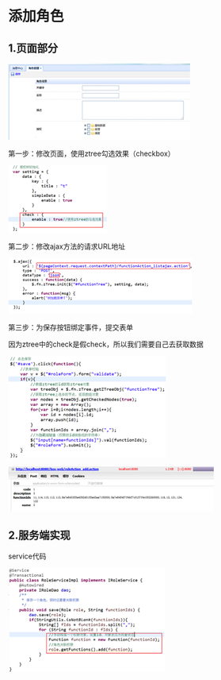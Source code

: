 # 添加角色

## 1.页面部分

![](../../../.gitbook/assets/image%20%28161%29.png)

第一步：修改页面，使用ztree勾选效果（checkbox）

![](../../../.gitbook/assets/image%20%28142%29.png)

第二步：修改ajax方法的请求URL地址

![](../../../.gitbook/assets/image%20%28164%29.png)

第三步：为保存按钮绑定事件，提交表单

因为ztree中的check是假check，所以我们需要自己去获取数据

![](../../../.gitbook/assets/image%20%2866%29.png)

![](../../../.gitbook/assets/image%20%2847%29.png)

## 2.服务端实现

service代码

![](../../../.gitbook/assets/image%20%2813%29.png)

